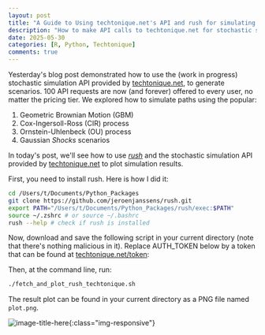 ```yaml
---
layout: post
title: "A Guide to Using techtonique.net's API and rush for simulating and plotting Stochastic Scenarios"
description: "How to make API calls to techtonique.net for stochastic simulation using diffusion models, and plot the results with rush"
date: 2025-05-30
categories: [R, Python, Techtonique]
comments: true
---
```


Yesterday's blog post demonstrated how to use the (work in progress) stochastic simulation API provided by [techtonique.net](https://www.techtonique.net), to generate scenarios. 100 API requests are now (and forever) offered to every user, no matter the pricing tier. We explored how to simulate paths using the popular:

1. Geometric Brownian Motion (GBM)
2. Cox-Ingersoll-Ross (CIR) process
3. Ornstein-Uhlenbeck (OU) process
4. Gaussian _Shocks_ scenarios
   
In today's post, we'll see how to use [_rush_](https://jeroenjanssens.com/dsatcl/chapter-7-exploring-data) and the stochastic simulation API provided by [techtonique.net](https://www.techtonique.net) to plot simulation results.

First, you need to install rush. Here is how I did it: 

```bash
cd /Users/t/Documents/Python_Packages
git clone https://github.com/jeroenjanssens/rush.git 
export PATH="/Users/t/Documents/Python_Packages/rush/exec:$PATH"
source ~/.zshrc # or source ~/.bashrc
rush --help # check if rush is installed
```

Now, download and save the following script in your current directory (note that there's nothing malicious in it). Replace AUTH_TOKEN below by a token that can be found at [techtonique.net/token](https://www.techtonique.net/token): 

<script src="https://gist.github.com/thierrymoudiki/026834be69dfbc034ba05ee27e338ddf.js"></script>

Then, at the command line, run: 

```bash 
./fetch_and_plot_rush_techtonique.sh
```

The result plot can be found in your current directory as a PNG file named `plot.png`.

![image-title-here]({{base}}/images/2025-05-30/2025-05-30-image1.png){:class="img-responsive"}